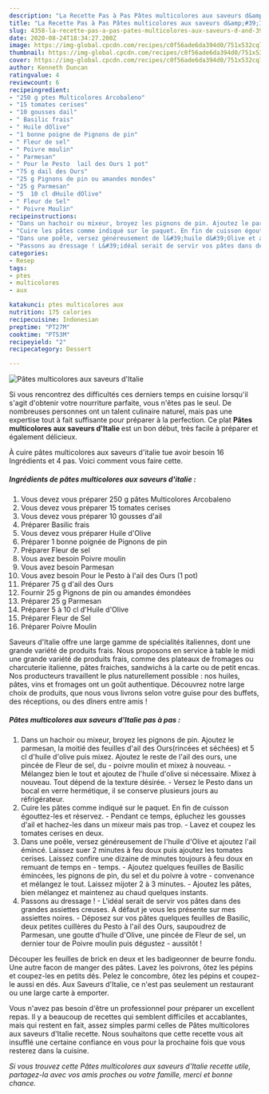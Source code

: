 ```yaml
---
description: "La Recette Pas à Pas Pâtes multicolores aux saveurs d&amp;#39;Italie"
title: "La Recette Pas à Pas Pâtes multicolores aux saveurs d&amp;#39;Italie"
slug: 4358-la-recette-pas-a-pas-pates-multicolores-aux-saveurs-d-and-39-italie
date: 2020-08-24T18:34:27.200Z
image: https://img-global.cpcdn.com/recipes/c0f56ade6da394d0/751x532cq70/pates-multicolores-aux-saveurs-ditalie-photo-principale-de-la-recette.jpg
thumbnail: https://img-global.cpcdn.com/recipes/c0f56ade6da394d0/751x532cq70/pates-multicolores-aux-saveurs-ditalie-photo-principale-de-la-recette.jpg
cover: https://img-global.cpcdn.com/recipes/c0f56ade6da394d0/751x532cq70/pates-multicolores-aux-saveurs-ditalie-photo-principale-de-la-recette.jpg
author: Kenneth Duncan
ratingvalue: 4
reviewcount: 6
recipeingredient:
- "250 g ptes Multicolores Arcobaleno"
- "15 tomates cerises"
- "10 gousses dail"
- " Basilic frais"
- " Huile dOlive"
- "1 bonne poigne de Pignons de pin"
- " Fleur de sel"
- " Poivre moulin"
- " Parmesan"
- " Pour le Pesto  lail des Ours 1 pot"
- "75 g dail des Ours"
- "25 g Pignons de pin ou amandes mondes"
- "25 g Parmesan"
- "5  10 cl dHuile dOlive"
- " Fleur de Sel"
- " Poivre Moulin"
recipeinstructions:
- "Dans un hachoir ou mixeur, broyez les pignons de pin. Ajoutez le parmesan, la moitié des feuilles d&#39;ail des Ours(rincées et séchées) et 5 cl d&#39;huile d&#39;olive puis mixez. Ajoutez le reste de l&#39;ail des ours, une pincée de Fleur de sel, du poivre moulin et mixez à nouveau. Mélangez bien le tout et ajoutez de l&#39;huile d&#39;olive si nécessaire. Mixez à nouveau. Tout dépend de la texture désirée. Versez le Pesto dans un bocal en verre hermétique, il se conserve plusieurs jours au réfrigérateur."
- "Cuire les pâtes comme indiqué sur le paquet. En fin de cuisson égouttez-les et réservez. Pendant ce temps, épluchez les gousses d&#39;ail et hachez-les dans un mixeur mais pas trop. Lavez et coupez les tomates cerises en deux."
- "Dans une poêle, versez généreusement de l&#39;huile d&#39;Olive et ajoutez l&#39;ail émincé. Laissez suer 2 minutes à feu doux puis ajoutez les tomates cerises. Laissez confire une dizaine de minutes toujours à feu doux en remuant de temps en temps. Ajoutez quelques feuilles de Basilic émincées, les pignons de pin, du sel et du poivre à votre convenance et mélangez le tout. Laissez mijoter 2 à 3 minutes. Ajoutez les pâtes, bien mélangez et maintenez au chaud quelques instants."
- "Passons au dressage ! L&#39;idéal serait de servir vos pâtes dans des grandes assiettes creuses. A défaut je vous les présente sur mes assiettes noires. Déposez sur vos pâtes quelques feuilles de Basilic, deux petites cuillères du Pesto à l&#39;ail des Ours, saupoudrez de Parmesan, une goutte d&#39;huile d&#39;Olive, une pincée de Fleur de sel, un dernier tour de Poivre moulin puis dégustez aussitôt !"
categories:
- Resep
tags:
- ptes
- multicolores
- aux

katakunci: ptes multicolores aux 
nutrition: 175 calories
recipecuisine: Indonesian
preptime: "PT27M"
cooktime: "PT53M"
recipeyield: "2"
recipecategory: Dessert

---
```



![Pâtes multicolores aux saveurs d&#39;Italie](https://img-global.cpcdn.com/recipes/c0f56ade6da394d0/751x532cq70/pates-multicolores-aux-saveurs-ditalie-photo-principale-de-la-recette.jpg)

Si vous rencontrez des difficultés ces derniers temps en cuisine lorsqu'il s'agit d'obtenir votre nourriture parfaite, vous n'êtes pas le seul. De nombreuses personnes ont un talent culinaire naturel, mais pas une expertise tout à fait suffisante pour préparer à la perfection. Ce plat <strong> Pâtes multicolores aux saveurs d&#39;Italie </strong> est un bon début, très facile à préparer et également délicieux.

<!--inarticleads1-->

À cuire pâtes multicolores aux saveurs d&#39;italie tue avoir besoin 16 Ingrédients et 4 pas. Voici comment vous faire cette.

##### Ingrédients de pâtes multicolores aux saveurs d&#39;italie :

1. Vous devez vous préparer 250 g pâtes Multicolores Arcobaleno
1. Vous devez vous préparer 15 tomates cerises
1. Vous devez vous préparer 10 gousses d&#39;ail
1. Préparer  Basilic frais
1. Vous devez vous préparer  Huile d&#39;Olive
1. Préparer 1 bonne poignée de Pignons de pin
1. Préparer  Fleur de sel
1. Vous avez besoin  Poivre moulin
1. Vous avez besoin  Parmesan
1. Vous avez besoin  Pour le Pesto à l&#39;ail des Ours (1 pot)
1. Préparer 75 g d&#39;ail des Ours
1. Fournir 25 g Pignons de pin ou amandes émondées
1. Préparer 25 g Parmesan
1. Préparer 5 à 10 cl d&#39;Huile d&#39;Olive
1. Préparer  Fleur de Sel
1. Préparer  Poivre Moulin


Saveurs d&#39;Italie offre une large gamme de spécialités italiennes, dont une grande variété de produits frais. Nous proposons en service à table le midi une grande variété de produits frais, comme des plateaux de fromages ou charcuterie italienne, pâtes fraiches, sandwichs à la carte ou de petit encas. Nos producteurs travaillent le plus naturellement possible : nos huiles, pâtes, vins et fromages ont un goût authentique. Découvrez notre large choix de produits, que nous vous livrons selon votre guise pour des buffets, des réceptions, ou des dîners entre amis ! 

<!--inarticleads2-->

##### Pâtes multicolores aux saveurs d&#39;Italie pas à pas :

1. Dans un hachoir ou mixeur, broyez les pignons de pin. Ajoutez le parmesan, la moitié des feuilles d&#39;ail des Ours(rincées et séchées) et 5 cl d&#39;huile d&#39;olive puis mixez. Ajoutez le reste de l&#39;ail des ours, une pincée de Fleur de sel, du - poivre moulin et mixez à nouveau. - Mélangez bien le tout et ajoutez de l&#39;huile d&#39;olive si nécessaire. Mixez à nouveau. Tout dépend de la texture désirée. - Versez le Pesto dans un bocal en verre hermétique, il se conserve plusieurs jours au réfrigérateur.
1. Cuire les pâtes comme indiqué sur le paquet. En fin de cuisson égouttez-les et réservez. - Pendant ce temps, épluchez les gousses d&#39;ail et hachez-les dans un mixeur mais pas trop. - Lavez et coupez les tomates cerises en deux.
1. Dans une poêle, versez généreusement de l&#39;huile d&#39;Olive et ajoutez l&#39;ail émincé. Laissez suer 2 minutes à feu doux puis ajoutez les tomates cerises. Laissez confire une dizaine de minutes toujours à feu doux en remuant de temps en - temps. - Ajoutez quelques feuilles de Basilic émincées, les pignons de pin, du sel et du poivre à votre - convenance et mélangez le tout. Laissez mijoter 2 à 3 minutes. - Ajoutez les pâtes, bien mélangez et maintenez au chaud quelques instants.
1. Passons au dressage ! - L&#39;idéal serait de servir vos pâtes dans des grandes assiettes creuses. A défaut je vous les présente sur mes assiettes noires. - Déposez sur vos pâtes quelques feuilles de Basilic, deux petites cuillères du Pesto à l&#39;ail des Ours, saupoudrez de Parmesan, une goutte d&#39;huile d&#39;Olive, une pincée de Fleur de sel, un dernier tour de Poivre moulin puis dégustez - aussitôt !


Découper les feuilles de brick en deux et les badigeonner de beurre fondu. Une autre facon de manger des pâtes. Lavez les poivrons, ôtez les pépins et coupez-les en petits dés. Pelez le concombre, ôtez les pépins et coupez-le aussi en dés. Aux Saveurs d&#39;Italie, ce n&#39;est pas seulement un restaurant ou une large carte à emporter. 

<!--inarticleads1-->

<p>
Vous n'avez pas besoin d'être un professionnel pour préparer un excellent repas. Il y a beaucoup de recettes qui semblent difficiles et accablantes, mais qui restent en fait, assez simples parmi celles de Pâtes multicolores aux saveurs d&#39;Italie recette. Nous souhaitons que cette recette vous ait insufflé une certaine confiance en vous pour la prochaine fois que vous resterez dans la cuisine.
</p>

<p>
<i>Si vous trouvez cette Pâtes multicolores aux saveurs d&#39;Italie recette utile, partagez-la avec vos amis proches ou votre famille, merci et bonne chance.</i>
</p>
